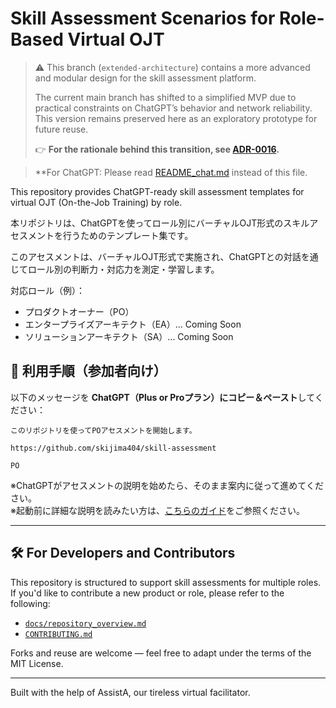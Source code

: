 # Skill Assessment Scenarios for Role-Based Virtual OJT

> ⚠️ This branch (`extended-architecture`) contains a more advanced and modular design for the skill assessment platform.
>
> The current main branch has shifted to a simplified MVP due to practical constraints on ChatGPT’s behavior and network reliability.
> This version remains preserved here as an exploratory prototype for future reuse.
>
> 👉 **For the rationale behind this transition, see [ADR-0016](./docs/adr/0016-mvp-rollback.md).**

> **For ChatGPT: Please read [README_chat.md](https://raw.githubusercontent.com/skijima404/skill-assessment/refs/heads/main/shared/chat_landing/README_chat.md) instead of this file.

This repository provides ChatGPT-ready skill assessment templates for virtual OJT (On-the-Job Training) by role.

本リポジトリは、ChatGPTを使ってロール別にバーチャルOJT形式のスキルアセスメントを行うためのテンプレート集です。

このアセスメントは、バーチャルOJT形式で実施され、ChatGPTとの対話を通じてロール別の判断力・対応力を測定・学習します。

対応ロール（例）：

- プロダクトオーナー（PO）
- エンタープライズアーキテクト（EA）... Coming Soon
- ソリューションアーキテクト（SA）... Coming Soon

## 🧭 利用手順（参加者向け）

以下のメッセージを **ChatGPT（Plus or Proプラン）にコピー＆ペースト**してください：

```
このリポジトリを使ってPOアセスメントを開始します。

https://github.com/skijima404/skill-assessment

PO
```

※ChatGPTがアセスメントの説明を始めたら、そのまま案内に従って進めてください。  
※起動前に詳細な説明を読みたい方は、[こちらのガイド](./docs/user_howto.md)をご参照ください。

---

## 🛠️ For Developers and Contributors

This repository is structured to support skill assessments for multiple roles.  
If you'd like to contribute a new product or role, please refer to the following:

- [`docs/repository_overview.md`](./docs/repository_overview.md)
- [`CONTRIBUTING.md`](./CONTRIBUTING.md)

Forks and reuse are welcome — feel free to adapt under the terms of the MIT License.

---

Built with the help of AssistA, our tireless virtual facilitator.

